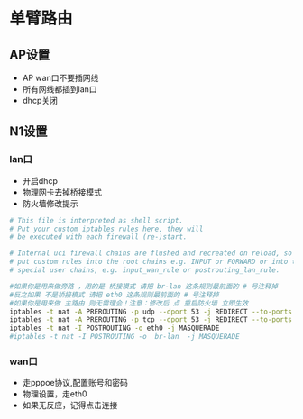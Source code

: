 # 单臂路由

## AP设置

* AP wan口不要插网线
* 所有网线都插到lan口
* dhcp关闭

## N1设置

### lan口

* 开启dhcp
* 物理网卡去掉桥接模式
* 防火墙修改提示

```bash
# This file is interpreted as shell script.
# Put your custom iptables rules here, they will
# be executed with each firewall (re-)start.

# Internal uci firewall chains are flushed and recreated on reload, so
# put custom rules into the root chains e.g. INPUT or FORWARD or into the
# special user chains, e.g. input_wan_rule or postrouting_lan_rule.

#如果你是用来做旁路 ，用的是 桥接模式 请把 br-lan 这条规则最前面的 # 号注释掉
#反之如果 不是桥接模式 请把 eth0 这条规则最前面的 # 号注释掉 
#如果你是用来做 主路由 则无需理会！注意：修改后 点 重启防火墙 立即生效
iptables -t nat -A PREROUTING -p udp --dport 53 -j REDIRECT --to-ports 53
iptables -t nat -A PREROUTING -p tcp --dport 53 -j REDIRECT --to-ports 53
iptables -t nat -I POSTROUTING -o eth0 -j MASQUERADE
#iptables -t nat -I POSTROUTING -o  br-lan  -j MASQUERADE
```

### wan口

* 走pppoe协议,配置账号和密码
* 物理设置，走eth0
* 如果无反应，记得点击连接
